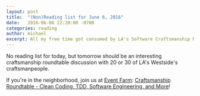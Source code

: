 ```yaml
---
layout: post
title:  "(Non)Reading list for June 6, 2016"
date:   2016-06-06 22:20:00 -0700
categories: reading
author: michael
excerpt: All my free time got consumed by LA's Software Craftsmanship Meetup tomorrow
---
```


No reading list for today, but tomorrow should be an interesting craftsmanship roundtable discussion with 20 or 30 of LA's Westside's craftsmanpeople.

If you're in the neighborhood, join us at [Event Farm](https://www.eventfarm.com/): [Craftsmanship Roundtable - Clean Coding, TDD, Software Engineering, and More](http://www.meetup.com/LA-Software-Craftsmanship/events/231124612/)!
